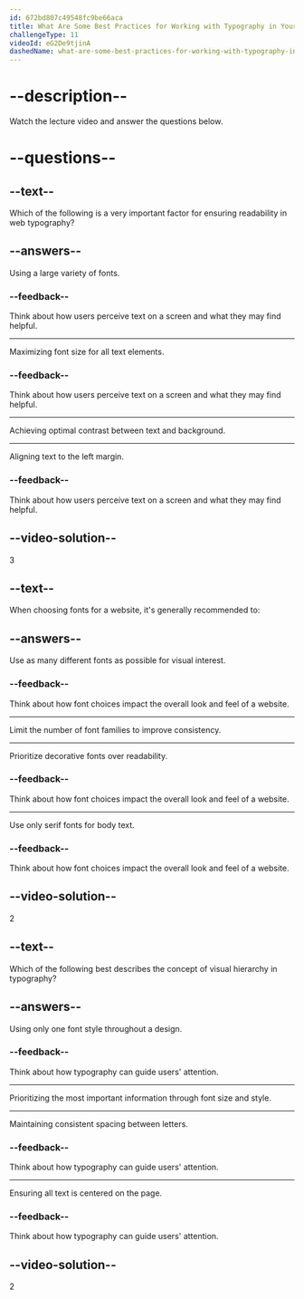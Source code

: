 ```yaml
---
id: 672bd807c49548fc9be66aca
title: What Are Some Best Practices for Working with Typography in Your Designs?
challengeType: 11
videoId: eG2De9tjinA
dashedName: what-are-some-best-practices-for-working-with-typography-in-your-designs
---
```


# --description--

Watch the lecture video and answer the questions below.

# --questions--

## --text--

Which of the following is a very important factor for ensuring readability in web typography?

## --answers--

Using a large variety of fonts.

### --feedback--

Think about how users perceive text on a screen and what they may find helpful.

---

Maximizing font size for all text elements.

### --feedback--

Think about how users perceive text on a screen and what they may find helpful.

---

Achieving optimal contrast between text and background.

---

Aligning text to the left margin.

### --feedback--

Think about how users perceive text on a screen and what they may find helpful.

## --video-solution--

3

## --text--

When choosing fonts for a website, it's generally recommended to:

## --answers--

Use as many different fonts as possible for visual interest.

### --feedback--

Think about how font choices impact the overall look and feel of a website.

---

Limit the number of font families to improve consistency.

---

Prioritize decorative fonts over readability.

### --feedback--

Think about how font choices impact the overall look and feel of a website.

---

Use only serif fonts for body text.

### --feedback--

Think about how font choices impact the overall look and feel of a website.

## --video-solution--

2

## --text--

Which of the following best describes the concept of visual hierarchy in typography?

## --answers--

Using only one font style throughout a design.

### --feedback--

Think about how typography can guide users' attention.

---

Prioritizing the most important information through font size and style.

---

Maintaining consistent spacing between letters.

### --feedback--

Think about how typography can guide users' attention.

---

Ensuring all text is centered on the page.

### --feedback--

Think about how typography can guide users' attention.

## --video-solution--

2
